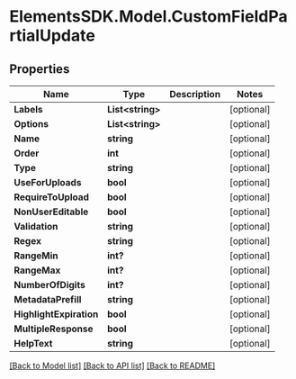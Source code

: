 # ElementsSDK.Model.CustomFieldPartialUpdate

## Properties

Name | Type | Description | Notes
------------ | ------------- | ------------- | -------------
**Labels** | **List&lt;string&gt;** |  | [optional] 
**Options** | **List&lt;string&gt;** |  | [optional] 
**Name** | **string** |  | [optional] 
**Order** | **int** |  | [optional] 
**Type** | **string** |  | [optional] 
**UseForUploads** | **bool** |  | [optional] 
**RequireToUpload** | **bool** |  | [optional] 
**NonUserEditable** | **bool** |  | [optional] 
**Validation** | **string** |  | [optional] 
**Regex** | **string** |  | [optional] 
**RangeMin** | **int?** |  | [optional] 
**RangeMax** | **int?** |  | [optional] 
**NumberOfDigits** | **int?** |  | [optional] 
**MetadataPrefill** | **string** |  | [optional] 
**HighlightExpiration** | **bool** |  | [optional] 
**MultipleResponse** | **bool** |  | [optional] 
**HelpText** | **string** |  | [optional] 

[[Back to Model list]](../#documentation-for-models) [[Back to API list]](../#documentation-for-api-endpoints) [[Back to README]](../)


